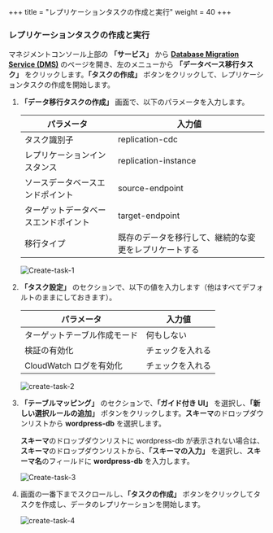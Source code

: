 +++
title = "レプリケーションタスクの作成と実行"
weight = 40
+++

### レプリケーションタスクの作成と実行

マネジメントコンソール上部の **「サービス」** から **<a href="https://console.aws.amazon.com/dms/v2/home?region=us-west-2" target="_blank">Database Migration Service (DMS)</a>** のページを開き、左のメニューから **「データベース移行タスク」** をクリックします。**「タスクの作成」** ボタンをクリックして、レプリケーションタスクの作成を開始します。

1. **「データ移行タスクの作成」** 画面で、以下のパラメータを入力します。

    | パラメータ               | 入力値                                               |
    | ---------------------- | --------------------------------------------------- |
    | タスク識別子             | replication-cdc                                     |
    | レプリケーションインスタンス   | replication-instance                             |
    | ソースデータベースエンドポイント        | source-endpoint                          |
    | ターゲットデータベースエンドポイント        | target-endpoint                       |
    | 移行タイプ         | 既存のデータを移行して、継続的な変更をレプリケートする              |
    
    ![Create-task-1](/db-mig/Create-task-1.ja.png)

2. **「タスク設定」** のセクションで、以下の値を入力します（他はすべてデフォルトのままにしておきます）。

    | パラメータ              | 入力値                                               |
    | ---------------------- | --------------------------------------------------- |
    | ターゲットテーブル作成モード          |  何もしない          |
    | 検証の有効化      | チェックを入れる                                             |                 
    | CloudWatch ログを有効化 | チェックを入れる                                             |
    
    ![create-task-2](/db-mig/create-task-2.ja.png)
    
3. **「テーブルマッピング」** のセクションで、**「ガイド付き UI」** を選択し、**「新しい選択ルールの追加」** ボタンをクリックします。**スキーマ**のドロップダウンリストから **wordpress-db** を選択します。

    **スキーマ**のドロップダウンリストに wordpress-db が表示されない場合は、**スキーマ**のドロップダウンリストから、**「スキーマの入力」** を選択し、**スキーマ名**のフィールドに **wordpress-db** を入力します。
    
    ![Create-task-3](/db-mig/Create-task-3.ja.png)

4. 画面の一番下までスクロールし、**「タスクの作成」** ボタンをクリックしてタスクを作成し、データのレプリケーションを開始します。

    ![create-task-4](/db-mig/create-task-4.ja.png)
